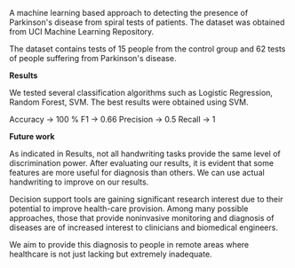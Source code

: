 A machine learning based approach to detecting the presence of Parkinson's disease from spiral tests of patients. The dataset was obtained from UCI Machine Learning Repository.

The dataset contains tests of 15 people from the control group and 62 tests of people suffering from Parkinson's disease.

**Results**

We tested several classification algorithms such as Logistic Regression, Random Forest, SVM. The best results were obtained using SVM.

Accuracy -> 100 %
F1 -> 0.66
Precision ->	0.5
Recall ->	1

**Future work**

As indicated in Results, not all handwriting tasks provide the same level of discrimination power. After evaluating our results, it is evident that some features are more useful for diagnosis than others. We can use actual handwriting to improve on our results.

Decision support tools are gaining significant research interest due to their potential to improve health-care provision. Among many possible approaches, those that provide noninvasive monitoring and diagnosis of diseases are of increased interest to clinicians and biomedical engineers.

We aim to provide this diagnosis to people in remote areas where healthcare is not just lacking but extremely inadequate.
